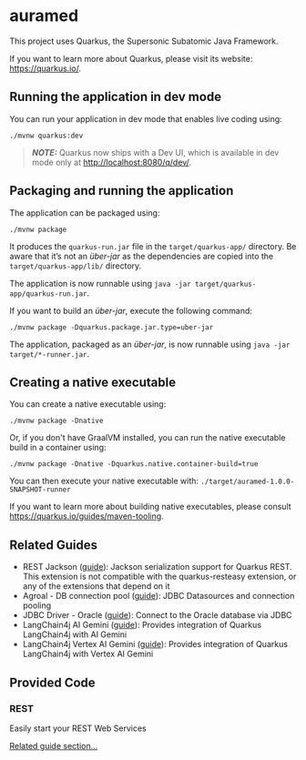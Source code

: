 # auramed

This project uses Quarkus, the Supersonic Subatomic Java Framework.

If you want to learn more about Quarkus, please visit its website: <https://quarkus.io/>.

## Running the application in dev mode

You can run your application in dev mode that enables live coding using:

```shell script
./mvnw quarkus:dev
```

> **_NOTE:_**  Quarkus now ships with a Dev UI, which is available in dev mode only at <http://localhost:8080/q/dev/>.

## Packaging and running the application

The application can be packaged using:

```shell script
./mvnw package
```

It produces the `quarkus-run.jar` file in the `target/quarkus-app/` directory.
Be aware that it’s not an _über-jar_ as the dependencies are copied into the `target/quarkus-app/lib/` directory.

The application is now runnable using `java -jar target/quarkus-app/quarkus-run.jar`.

If you want to build an _über-jar_, execute the following command:

```shell script
./mvnw package -Dquarkus.package.jar.type=uber-jar
```

The application, packaged as an _über-jar_, is now runnable using `java -jar target/*-runner.jar`.

## Creating a native executable

You can create a native executable using:

```shell script
./mvnw package -Dnative
```

Or, if you don't have GraalVM installed, you can run the native executable build in a container using:

```shell script
./mvnw package -Dnative -Dquarkus.native.container-build=true
```

You can then execute your native executable with: `./target/auramed-1.0.0-SNAPSHOT-runner`

If you want to learn more about building native executables, please consult <https://quarkus.io/guides/maven-tooling>.

## Related Guides

- REST Jackson ([guide](https://quarkus.io/guides/rest#json-serialisation)): Jackson serialization support for Quarkus REST. This extension is not compatible with the quarkus-resteasy extension, or any of the extensions that depend on it
- Agroal - DB connection pool ([guide](https://quarkus.io/guides/datasource)): JDBC Datasources and connection pooling
- JDBC Driver - Oracle ([guide](https://quarkus.io/guides/datasource)): Connect to the Oracle database via JDBC
- LangChain4j AI Gemini ([guide](https://docs.quarkiverse.io/quarkus-langchain4j/dev/index.html)): Provides integration of Quarkus LangChain4j with AI Gemini
- LangChain4j Vertex AI Gemini ([guide](https://docs.quarkiverse.io/quarkus-langchain4j/dev/index.html)): Provides integration of Quarkus LangChain4j with Vertex AI Gemini

## Provided Code

### REST

Easily start your REST Web Services

[Related guide section...](https://quarkus.io/guides/getting-started-reactive#reactive-jax-rs-resources)
